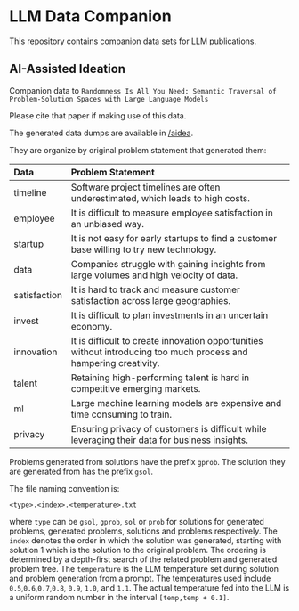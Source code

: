 # LLM Data Companion
This repository contains companion data sets for LLM 
publications.

## AI-Assisted Ideation
Companion data to
`Randomness Is All You Need: Semantic Traversal of Problem-Solution Spaces with Large Language Models`

Please cite that paper if making use of this data.

The generated data dumps are available in  [/aidea](aidea/).

They are organize by original problem statement that generated
them:

| Data | Problem Statement |
|:---|:---|
| timeline | Software project timelines are often underestimated, which leads to high costs. |
| employee | It is difficult to measure employee satisfaction in an unbiased way. |
| startup | It is not easy for early startups to find a customer base willing to try new technology. |
| data | Companies struggle with gaining insights from large volumes and high velocity of data. |
| satisfaction | It is hard to track and measure customer satisfaction across large geographies. |
| invest | It is difficult to plan investments in an uncertain economy. |
| innovation | It is difficult to create innovation opportunities without introducing too much process and hampering creativity. |
| talent | Retaining high-performing talent is hard in competitive emerging markets. |
| ml | Large machine learning models are expensive and time consuming to train. |
| privacy | Ensuring privacy of customers is difficult while leveraging their data for business insights. |

Problems generated from solutions have the prefix `gprob`.
The solution they are generated from has the prefix `gsol`.

The file naming convention is: 
```
<type>.<index>.<temperature>.txt
```
where `type` can be `gsol`, `gprob`, `sol` or `prob` for solutions for generated
problems, generated problems, solutions and problems respectively. The
`index` denotes the order in which the solution was generated, starting
with solution 1 which is the solution to the original problem. The ordering
is determined by a depth-first search of the related problem and generated
problem tree. The `temperature` is the LLM temperature set during solution
and problem generation from a prompt. The temperatures used include `0.5`,`0.6`,`0.7`,`0.8`, `0.9`,
`1.0`, and `1.1`. The actual temperature fed into the LLM is a uniform random number 
in the interval `[temp,temp + 0.1]`.
